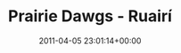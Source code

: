 ---
title:		"Prairie Dawgs - Ruairí"
type:		"photos"
mediatype:		"upload"
location:		"Dublin, Ireland"
date:		"2011-04-05 23:01:14+00:00"
album:		"music"
filename:		"prairie-dawgs-ruairi.md"
series:		"prairie-dawgs"
cl_public_id:		"music/prairie-dawgs-ruairi"
cl_version:		1497004922
format:		"tiff"
bytes:		3904448
width:		2151
height:		1440
colours:
- "#1B1B1B"
- "#7B7B7B"
exposure_mode:		"Manual"
program:		"Manual"
aperture:		"5.6"
focal_length:		"170.0 mm"
iso:		"400"
shutter_speed:		"1/100"
metering:		"Center-weighted average"
flash:		"Fired, Return detected"
white_balance:		"As Shot"
colour_temp:		"5150"
has_crop:		"false"
orientation:		"Horizontal (normal)"
camera_model:		"NIKON D200"
lens_info:		"18-200mm f/3.5-5.6"
artist: "Matt Finucane"
x_resolution:		"300"
y_resolution:		"300"
---